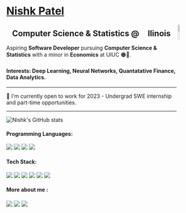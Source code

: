 # [Nishk Patel](https://www.linkedin.com/in/nishk-patel/)

<img align="right" width="10%" src ="https://media.giphy.com/media/uTpY9ARfN2eqs/giphy.gif">

<h2 align="center">Computer Science & Statistics @ <img width="13px" src="https://marketing.illinois.edu/wp-content/uploads/2021/09/block-I-primary.png"/> llinois</h2>

Aspiring **Software Developer** pursuing **Computer Science & Statistics** with a minor in **Economics** at UIUC 🟠🔵.

#### Interests: Deep Learning, Neural Networks, Quantatative Finance, Data Analytics.

---

:dart: I'm currently open to work for 2023 - Undergrad SWE internship and part-time opportunities.<br>

---

![Nishk's GitHub stats](https://github-readme-stats.vercel.app/api?username=nishkp&hide=contribs,prs,issues&theme=radical)

 <!--

- 👯 I’m looking to collaborate on ...
- 🤔 I’m looking for help with ...
- 💬 Ask me about ...
- 📫 How to reach me: ....
-->

#### Programming Languages:

<p align="left">
<img src="https://img.icons8.com/color/30/000000/javascript.png"/>
<img src="https://img.icons8.com/color/30/000000/c-plus-plus-logo.png"/>
<img src="https://img.icons8.com/color/30/000000/python.png"/>
<img src="https://img.icons8.com/color/30/000000/java-coffee-cup-logo.png"/>
</p>


<!--
<img src="https://img.icons8.com/officel/30/000000/php-logo.png"/>
<img src="https://img.icons8.com/color/30/000000/c-programming.png"/>
-->

#### Tech Stack:

<p align="left">
<img src="https://img.icons8.com/color/30/000000/html-5.png"/>
<img src="https://img.icons8.com/color/30/000000/css3.png"/>
<img src="https://img.icons8.com/plasticine/30/000000/react.png"/>
<img src="https://img.icons8.com/color/30/000000/bootstrap.png"/>
<img src="https://img.icons8.com/color/30/000000/git.png"/>
<img src="https://img.icons8.com/fluent/30/000000/visual-studio-code-2019.png"/>
</p>

<!-- <img src="https://img.icons8.com/nolan/30/heroku.png"/>
<!-- <img src="https://img.icons8.com/color/30/000000/firebase.png"/> -->
<!-- <img src="https://img.icons8.com/ios-filled/30/000000/jquery.png"/> -->
<!-- <img src="https://img.icons8.com/color/30/000000/linux.png"/> -->
<!-- <img src="https://img.icons8.com/color/30/000000/arduino.png"/> -->
<!-- <img src="https://img.icons8.com/color/30/000000/graphql.png"/> -->
<!-- <img src="https://img.icons8.com/color/30/000000/nodejs.png"/>-->
<!-- 


#### Databases:

<p align="left">
<img src="https://img.icons8.com/ios-filled/30/000000/mysql-logo.png"/>
<img src="https://img.icons8.com/color/30/000000/mongodb.png"/>
<img src="https://img.icons8.com/color/30/000000/postgreesql.png"/>
</p>
 
#### DevOps:
<p align="left">

coming soon ;)

<img src="https://img.icons8.com/color/30/000000/amazon-web-services.png"/>
<img src="https://img.icons8.com/color/30/000000/kubernetes.png"/>
<img src="https://img.icons8.com/color/30/000000/docker.png"/>

</p>
---
> *“Do not go where the path may lead, go instead where there is no path and leave a trail. ~ Ralph Waldo Emerson”* ~ My CSC 101 Professor
---


 -->
#### More about me :

[<img align="center" src="https://img.icons8.com/fluent/32/000000/linkedin.png"/>][linkedin]
[<img align="center" src="https://img.icons8.com/fluent/30/000000/open-resume.png"/>][resume]
[<img align="center" src="https://img.icons8.com/cotton/37/000000/instagram.png"/>][insta]

<!--
[<img align="center" src="https://img.icons8.com/color/30/000000/domain--v1.png"/>][website]
[<img align="center" src="https://img.icons8.com/dusk/30/000000/email.png"/>][email]</br>
-->

[linkedin]: https://www.linkedin.com/in/nishk-patel/
[resume]: https://github.com/nishkp/nishkp/blob/7a97e308ac59bd7843e76e8ca5f2e49750a26a0f/Nishk_Patel_Resume.pdf
[insta]: https://www.instagram.com/nishk_p/
[email]: mailto:nishkdpatel@gmail.com
